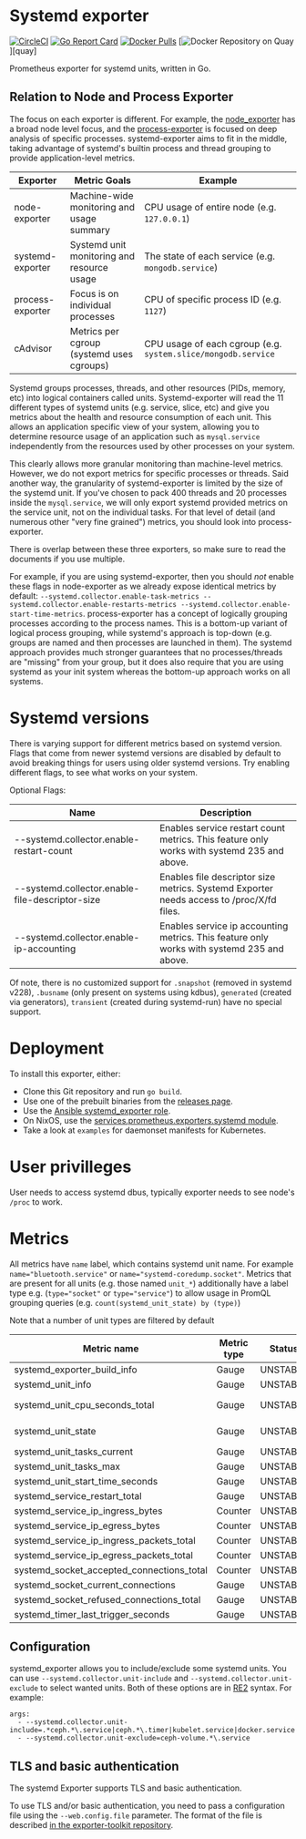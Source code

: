 # Systemd exporter

[![CircleCI](https://circleci.com/gh/prometheus-community/systemd_exporter/tree/master.svg?style=shield)](circleci)
[![Go Report Card](https://goreportcard.com/badge/github.com/prometheus-community/systemd_exporter)](https://goreportcard.com/report/github.com/prometheus-community/systemd_exporter)
[![Docker Pulls](https://img.shields.io/docker/pulls/prometheuscommunity/systemd-exporter.svg?maxAge=604800)](https://hub.docker.com/r/prometheuscommunity/systemd-exporter)
[![Docker Repository on Quay](https://quay.io/repository/prometheuscommunity/systemd-exporter/status)][quay]

Prometheus exporter for systemd units, written in Go.

## Relation to Node and Process Exporter

The focus on each exporter is different. For example, the [node_exporter](https://github.com/prometheus/node_exporter/) has a broad node level focus, and the [process-exporter](https://github.com/ncabatoff/process-exporter)
is focused on deep analysis of specific processes. systemd-exporter aims to fit in the middle, taking 
advantage of systemd's builtin process and thread grouping to provide application-level metrics. 

| Exporter         | Metric Goals                               | Example                                            |
| ---------------- | ------------------------------------------ | -------------------------------------------------- |
| node-exporter    | Machine-wide monitoring and usage summary  | CPU usage of entire node (e.g. `127.0.0.1`)        |
| systemd-exporter | Systemd unit monitoring and resource usage | The state of each service (e.g. `mongodb.service`) |
| process-exporter | Focus is on individual processes           | CPU of specific process ID (e.g. `1127`)           |
| cAdvisor         | Metrics per cgroup (systemd uses cgroups)  | CPU usage of each cgroup (e.g. `system.slice/mongodb.service`

Systemd groups processes, threads, and other resources (PIDs, memory, etc) into logical containers 
called units. Systemd-exporter will read the 11 different types of systemd units (e.g. service, slice, etc)
and give you metrics about the health and resource consumption of each unit. This allows an application
specific view of your system, allowing you to determine resource usage of an application such as 
`mysql.service` independently from the resources used by other processes on your system.

This clearly allows more granular monitoring than machine-level metrics. However, we do not export 
metrics for specific processes or threads. Said another way, the granularity of systemd-exporter is 
limited by the size of the systemd unit. If you've chosen to pack 400 threads and 20 processes inside
the `mysql.service`, we will only export systemd provided metrics on the service unit, not on the
individual tasks. For that level of detail (and numerous other "very fine grained") metrics, you
should look into process-exporter.

There is overlap between these three exporters, so make sure to read the documents if you use multiple. 

For example, if you are using systemd-exporter, then you should *not* enable these flags in node-exporter 
as we already expose identical metrics by default: `--systemd.collector.enable-task-metrics --systemd.collector.enable-restarts-metrics
 --systemd.collector.enable-start-time-metrics`. process-exporter has a concept of logically grouping
processes according to the process names. This is a bottom-up variant of logical process grouping, while 
systemd's approach is top-down (e.g. groups are named and then processes are launched in them). The systemd
approach provides much stronger guarantees that no processes/threads are "missing" from your group, but 
it does also require that you are using systemd as your init system whereas the bottom-up approach works
on all systems.

# Systemd versions

There is varying support for different metrics based on systemd version. 
Flags that come from newer systemd versions are disabled by default to avoid breaking things for users using older systemd versions. Try enabling different flags, to see what works on your system.

Optional Flags:

Name     | Description | 
---------|-------------|
--systemd.collector.enable-restart-count | Enables service restart count metrics. This feature only works with systemd 235 and above.
--systemd.collector.enable-file-descriptor-size | Enables file descriptor size metrics. Systemd Exporter needs access to /proc/X/fd files.
--systemd.collector.enable-ip-accounting | Enables service ip accounting metrics. This feature only works with systemd 235 and above.

Of note, there is no customized support for `.snapshot` (removed in systemd v228), `.busname` (only present on systems using kdbus), `generated` (created via generators), `transient` (created during systemd-run) have no special support. 

# Deployment

To install this exporter, either:

 * Clone this Git repository and run `go build`.
 * Use one of the prebuilt binaries from the [releases page](https://github.com/prometheus-community/systemd_exporter/releases/).
 * Use the [Ansible systemd_exporter role](https://prometheus-community.github.io/ansible/branch/main/systemd_exporter_role.html).
 * On NixOS, use the [services.prometheus.exporters.systemd module](https://github.com/NixOS/nixpkgs/blob/master/nixos/modules/services/monitoring/prometheus/exporters.nix).
 * Take a look at `examples` for daemonset manifests for Kubernetes.

# User privilleges

User needs to access systemd dbus, typically exporter needs to see node's `/proc` to work.

# Metrics

All metrics have `name` label, which contains systemd unit name. For example 
`name="bluetooth.service"` or `name="systemd-coredump.socket"`. Metrics that 
are present for all units (e.g. those named `unit_*`) additionally have a 
label type e.g. (`type="socket"` or `type="service"`) to allow usage in 
PromQL grouping queries (e.g. `count(systemd_unit_state) by (type)`)

Note that a number of unit types are filtered by default

| Metric name                               | Metric type | Status   | Cardinality                                                        |
| ----------------------------------------- | ----------- | -------- | ------------------------------------------------------------------ |
| systemd_exporter_build_info               | Gauge       | UNSTABLE | 1 per systemd-exporter                                             |
| systemd_unit_info                         | Gauge       | UNSTABLE | 1 per service + 1 per mount                                        |
| systemd_unit_cpu_seconds_total            | Gauge       | UNSTABLE | 2 per mount/scope/slice/socket/swap {mode="system/user"}           |
| systemd_unit_state                        | Gauge       | UNSTABLE | 5 per unit {state="activating/active/deactivating/failed/inactive} |
| systemd_unit_tasks_current                | Gauge       | UNSTABLE | 1 per service                                                      |
| systemd_unit_tasks_max                    | Gauge       | UNSTABLE | 1 per service                                                      |
| systemd_unit_start_time_seconds           | Gauge       | UNSTABLE | 1 per service                                                      |
| systemd_service_restart_total             | Gauge       | UNSTABLE | 1 per service                                                      |
| systemd_service_ip_ingress_bytes          | Counter     | UNSTABLE | 1 per service                                                      |
| systemd_service_ip_egress_bytes           | Counter     | UNSTABLE | 1 per service                                                      |
| systemd_service_ip_ingress_packets_total  | Counter     | UNSTABLE | 1 per service                                                      |
| systemd_service_ip_egress_packets_total   | Counter     | UNSTABLE | 1 per service                                                      |
| systemd_socket_accepted_connections_total | Counter     | UNSTABLE | 1 per socket                                                       |
| systemd_socket_current_connections        | Gauge       | UNSTABLE | 1 per socket                                                       |
| systemd_socket_refused_connections_total  | Gauge       | UNSTABLE | 1 per socket                                                       |
| systemd_timer_last_trigger_seconds        | Gauge       | UNSTABLE | 1 per timer                                                        |

## Configuration

systemd_exporter allows you to include/exclude some systemd units. You can use `--systemd.collector.unit-include` and `--systemd.collector.unit-exclude` to select wanted units. Both of these options are in [RE2](https://github.com/google/re2/wiki/Syntax) syntax. For example:

```
args:
  - --systemd.collector.unit-include=.*ceph.*\.service|ceph.*\.timer|kubelet.service|docker.service
  - --systemd.collector.unit-exclude=ceph-volume.*\.service
```

## TLS and basic authentication

The systemd Exporter supports TLS and basic authentication.

To use TLS and/or basic authentication, you need to pass a configuration file
using the `--web.config.file` parameter. The format of the file is described
[in the exporter-toolkit repository](https://github.com/prometheus/exporter-toolkit/blob/master/docs/web-configuration.md).
